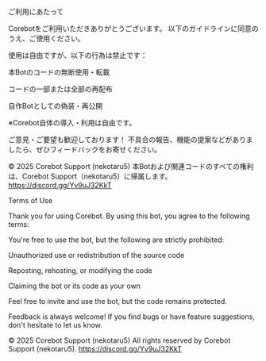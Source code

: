 ご利用にあたって

Corebotをご利用いただきありがとうございます。
以下のガイドラインに同意のうえ、ご使用ください。

使用は自由ですが、以下の行為は禁止です：

本Botのコードの無断使用・転載

コードの一部または全部の再配布

自作Botとしての偽装・再公開


※Corebot自体の導入・利用は自由です。

ご意見・ご要望も歓迎しております！
不具合の報告、機能の提案などがありましたら、ぜひフィードバックをお寄せください。

© 2025 Corebot Support (nekotaru5)
本Botおよび関連コードのすべての権利は、Corebot Support（nekotaru5）に帰属します。
https://discord.gg/Yv9uJ32KkT

Terms of Use

Thank you for using Corebot.
By using this bot, you agree to the following terms:

You're free to use the bot, but the following are strictly prohibited:

Unauthorized use or redistribution of the source code

Reposting, rehosting, or modifying the code

Claiming the bot or its code as your own


Feel free to invite and use the bot, but the code remains protected.

Feedback is always welcome!
If you find bugs or have feature suggestions, don't hesitate to let us know.

© 2025 Corebot Support (nekotaru5)
All rights reserved by Corebot Support (nekotaru5).
https://discord.gg/Yv9uJ32KkT